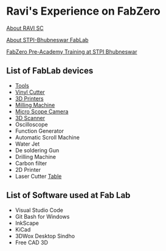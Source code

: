# Ravi's Experience on FabZero

[About RAVI SC](mdfiles/aboutme.md)

[About STPI-Bhubneswar FabLab](mdfiles/fablabstpi.md)

[FabZero Pre-Academy Training at STPI Bhubneswar](mdfiles/training.md)

## List of FabLab devices

- [Tools](mdfiles/smalldevices.md)
- [Vinyl Cutter](mdfiles/vinylcutter.md)
- [3D Printers](mdfiles/3dprinter.md)
- [Milling Machine](mdfiles/millingmachine.md)
- [Micro Scope Camera](mdfiles/microscope.md)
- [3D Scanner](mdfiles/3dscanner.md)
- Oscilloscope
- Function Generator
- Automatic Scroll Machine
- Water Jet
- De soldering Gun
- Drilling Machine
- Carbon filter
- 2D Printer
- Laser Cutter
[Table](mdfiles/table.md)

## List of Software used at Fab Lab

- Visual Studio Code
- Git Bash for Windows
- InkScape
- KiCad
- 3DWox Desktop Sindho
- Free CAD 3D